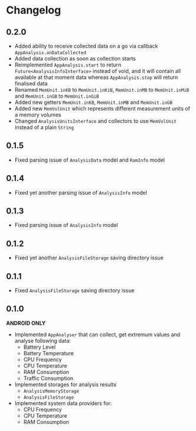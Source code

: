 # Changelog

## 0.2.0

* Added ability to receive collected data on a go via callback `AppAnalysis.onDataCollected`
* Added data collection as soon as collection starts
* Reimplemented `AppAnalysis.start` to return `Future<AnalysisInfoInterface>` instead of void, and it will contain all available at that moment data whereas `AppAnalysis.stop` will return finalised data
* Renamed `MemUnit.inKB` to `MemUnit.inKiB`, `MemUnit.inMB` to `MemUnit.inMiB` and `MemUnit.inGB` to `MemUnit.inGiB`
* Added new getters `MemUnit.inKB`, `MemUnit.inMB` and `MemUnit.inGB`
* Added new `MemVolUnit` which represents different measurement units of a memory volumes
* Changed `AnalysisUnitsInterface` and collectors to use `MemVolUnit` instead of a plain `String`

## 0.1.5

* Fixed parsing issue of `AnalysisData` model and `RamInfo` model

## 0.1.4

* Fixed yet another parsing issue of `AnalysisInfo` model

## 0.1.3

* Fixed parsing issue of `AnalysisInfo` model

## 0.1.2

* Fixed yet another `AnalysisFileStorage` saving directory issue 

## 0.1.1

* Fixed `AnalysisFileStorage` saving directory issue 

## 0.1.0

**ANDROID ONLY**

* Implemented `AppAnalyser` that can collect, get extremum values and analyse following data:
  * Battery Level
  * Battery Temperature
  * CPU Frequency
  * CPU Temperature
  * RAM Consumption
  * Traffic Consumption
* Implemented storages for analysis results
  * `AnalysisMemoryStorage`
  * `AnalysisFileStorage`
* Implemented system data providers for:
  * CPU Frequency
  * CPU Temperature
  * RAM Consumption
